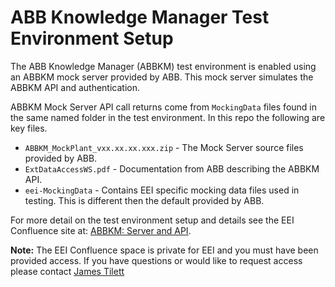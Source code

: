 # ABB Knowledge Manager Test Environment Setup

The ABB Knowledge Manager (ABBKM) test environment is enabled using an ABBKM mock
server provided by ABB.  This mock server simulates the ABBKM API and authentication.

ABBKM Mock Server API call returns come from `MockingData` files found in the same
named folder in the test environment.  In this repo the following are key files. 

* `ABBKM_MockPlant_vxx.xx.xx.xxx.zip` - The Mock Server source files provided by ABB. 
* `ExtDataAccessWS.pdf` - Documentation from ABB describing the ABBKM API. 
* `eei-MockingData` - Contains EEI specific mocking data files used in testing.  This is different then the default provided by ABB.

For more detail on the test environment setup and details see the EEI Confluence site
at: [ABBKM: Server and API](https://endeng.atlassian.net/wiki/spaces/ENDENG/pages/2431352847/ABBKM+Server+and+API). 

**Note:** The EEI Confluence space is private for EEI and you must have been provided
access.  If you have questions or would like to request access please contact [James Tilett](mailto:jtillett@endeavoreng.com)